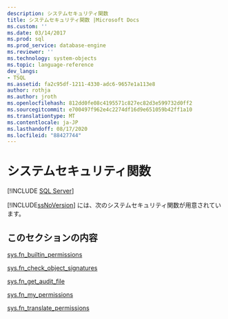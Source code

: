 ```yaml
---
description: システムセキュリティ関数
title: システムセキュリティ関数 |Microsoft Docs
ms.custom: ''
ms.date: 03/14/2017
ms.prod: sql
ms.prod_service: database-engine
ms.reviewer: ''
ms.technology: system-objects
ms.topic: language-reference
dev_langs:
- TSQL
ms.assetid: fa2c95df-1211-4330-adc6-9657e1a113e8
author: rothja
ms.author: jroth
ms.openlocfilehash: 812dd0fe08c4195571c827ec82d3e599732d0ff2
ms.sourcegitcommit: e700497f962e4c2274df16d9e651059b42ff1a10
ms.translationtype: MT
ms.contentlocale: ja-JP
ms.lasthandoff: 08/17/2020
ms.locfileid: "88427744"
---
```

# <a name="system-security-functions"></a>システムセキュリティ関数
[!INCLUDE [SQL Server](../../includes/applies-to-version/sqlserver.md)]

  [!INCLUDE[ssNoVersion](../../includes/ssnoversion-md.md)] には、次のシステムセキュリティ関数が用意されています。  
  
## <a name="in-this-section"></a>このセクションの内容  
 [sys.fn_builtin_permissions](../../relational-databases/system-functions/sys-fn-builtin-permissions-transact-sql.md)  
  
 [sys.fn_check_object_signatures](../../relational-databases/system-functions/sys-fn-check-object-signatures-transact-sql.md)  
  
 [sys.fn_get_audit_file](../../relational-databases/system-functions/sys-fn-get-audit-file-transact-sql.md)  
  
 [sys.fn_my_permissions](../../relational-databases/system-functions/sys-fn-my-permissions-transact-sql.md)  
  
 [sys.fn_translate_permissions](../../relational-databases/system-functions/sys-fn-translate-permissions-transact-sql.md)  
  
  
